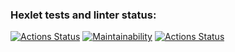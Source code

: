 ### Hexlet tests and linter status:
[![Actions Status](https://github.com/alllexxx1/python-project-83/actions/workflows/hexlet-check.yml/badge.svg)](https://github.com/alllexxx1/python-project-83/actions)
[![Maintainability](https://api.codeclimate.com/v1/badges/d3d7b20327e3e7e065a9/maintainability)](https://codeclimate.com/github/alllexxx1/python-project-83/maintainability)
[![Actions Status](https://github.com/alllexxx1/python-project-83/workflows/CI/badge.svg)](https://github.com/alllexxx1/python-project-83/actions)
